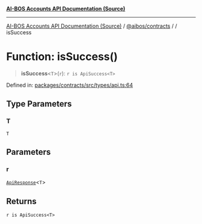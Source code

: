 [**AI-BOS Accounts API Documentation (Source)**](../../../README.md)

***

[AI-BOS Accounts API Documentation (Source)](../../../README.md) / [@aibos/contracts](../README.md) / [](../README.md) / isSuccess

# Function: isSuccess()

> **isSuccess**\<`T`\>(`r`): `r is ApiSuccess<T>`

Defined in: [packages/contracts/src/types/api.ts:64](https://github.com/pohlai88/accounts/blob/48103fb36d28b2b9bfb33472b6de2f719773cde9/packages/contracts/src/types/api.ts#L64)

## Type Parameters

### T

`T`

## Parameters

### r

[`ApiResponse`](../type-aliases/ApiResponse.md)\<`T`\>

## Returns

`r is ApiSuccess<T>`
